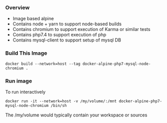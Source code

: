 ### Overview

* Image based alpine
* Contains node + yarn to support node-based builds
* Contains chromium to support execution of Karma or similar tests
* Contains php7.4 to support execution of php
* Contains mysql-client to support setup of mysql DB


### Build This Image

```
docker build --network=host --tag docker-alpine-php7-mysql-node-chromium .
```


### Run image

To run interactively
```
docker run -it --network=host -v /my/volume/:/mnt docker-alpine-php7-mysql-node-chromium /bin/sh
```

The /my/volume would typically contain your workspace or sources